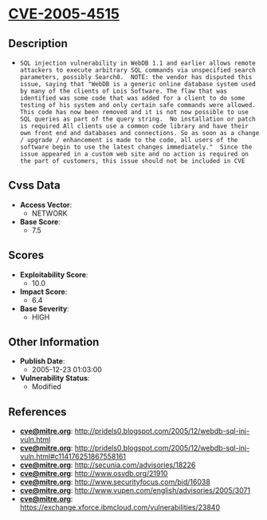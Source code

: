 
# [CVE-2005-4515](https://cve.mitre.org/cgi-bin/cvename.cgi?name=CVE-2005-4515)

## Description

- `SQL injection vulnerability in WebDB 1.1 and earlier allows remote attackers to execute arbitrary SQL commands via unspecified search parameters, possibly Search0.  NOTE: the vendor has disputed this issue, saying that "WebDB is a generic online database system used by many of the clients of Lois Software. The flaw that was identified was some code that was added for a client to do some testing of his system and only certain safe commands were allowed. This code has now been removed and it is not now possible to use SQL queries as part of the query string.  No installation or patch is required All clients use a common code library and have their own front end and databases and connections. So as soon as a change / upgrade / enhancement is made to the code, all users of the software begin to use the latest changes immediately."  Since the issue appeared in a custom web site and no action is required on the part of customers, this issue should not be included in CVE`

## Cvss Data

- **Access Vector**:
  - NETWORK
- **Base Score**:
  - 7.5

## Scores

- **Exploitability Score**:
  - 10.0
- **Impact Score**:
  - 6.4
- **Base Severity**:
  - HIGH

## Other Information

- **Publish Date**:
  - 2005-12-23 01:03:00
- **Vulnerability Status**:
  - Modified

## References

- **cve@mitre.org**: http://pridels0.blogspot.com/2005/12/webdb-sql-inj-vuln.html
- **cve@mitre.org**: http://pridels0.blogspot.com/2005/12/webdb-sql-inj-vuln.html#c114176251867558161
- **cve@mitre.org**: http://secunia.com/advisories/18226
- **cve@mitre.org**: http://www.osvdb.org/21910
- **cve@mitre.org**: http://www.securityfocus.com/bid/16038
- **cve@mitre.org**: http://www.vupen.com/english/advisories/2005/3071
- **cve@mitre.org**: https://exchange.xforce.ibmcloud.com/vulnerabilities/23840
